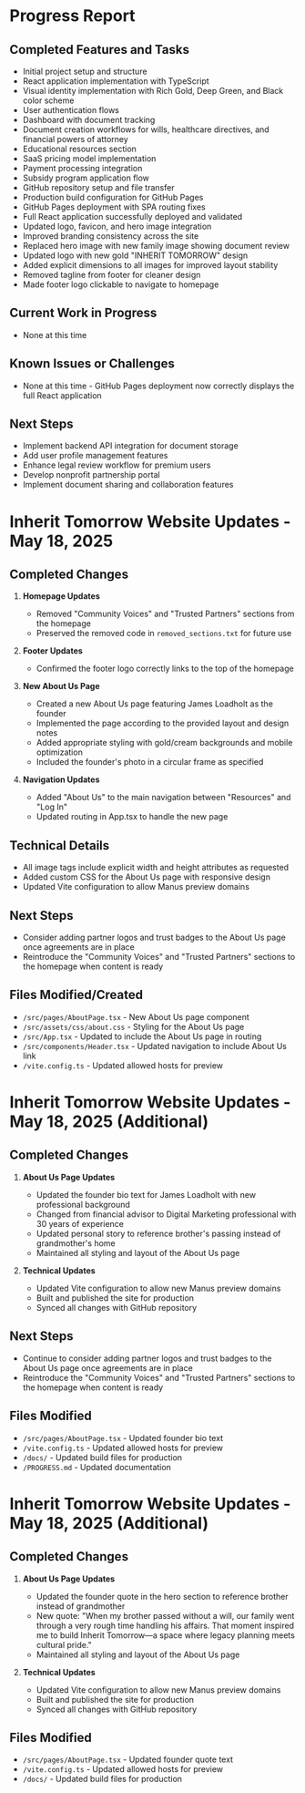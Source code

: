 # Progress Report

## Completed Features and Tasks
- Initial project setup and structure
- React application implementation with TypeScript
- Visual identity implementation with Rich Gold, Deep Green, and Black color scheme
- User authentication flows
- Dashboard with document tracking
- Document creation workflows for wills, healthcare directives, and financial powers of attorney
- Educational resources section
- SaaS pricing model implementation
- Payment processing integration
- Subsidy program application flow
- GitHub repository setup and file transfer
- Production build configuration for GitHub Pages
- GitHub Pages deployment with SPA routing fixes
- Full React application successfully deployed and validated
- Updated logo, favicon, and hero image integration
- Improved branding consistency across the site
- Replaced hero image with new family image showing document review
- Updated logo with new gold "INHERIT TOMORROW" design
- Added explicit dimensions to all images for improved layout stability
- Removed tagline from footer for cleaner design
- Made footer logo clickable to navigate to homepage

## Current Work in Progress
- None at this time

## Known Issues or Challenges
- None at this time - GitHub Pages deployment now correctly displays the full React application

## Next Steps
- Implement backend API integration for document storage
- Add user profile management features
- Enhance legal review workflow for premium users
- Develop nonprofit partnership portal
- Implement document sharing and collaboration features

# Inherit Tomorrow Website Updates - May 18, 2025

## Completed Changes

1. **Homepage Updates**
   - Removed "Community Voices" and "Trusted Partners" sections from the homepage
   - Preserved the removed code in `removed_sections.txt` for future use

2. **Footer Updates**
   - Confirmed the footer logo correctly links to the top of the homepage

3. **New About Us Page**
   - Created a new About Us page featuring James Loadholt as the founder
   - Implemented the page according to the provided layout and design notes
   - Added appropriate styling with gold/cream backgrounds and mobile optimization
   - Included the founder's photo in a circular frame as specified

4. **Navigation Updates**
   - Added "About Us" to the main navigation between "Resources" and "Log In"
   - Updated routing in App.tsx to handle the new page

## Technical Details

- All image tags include explicit width and height attributes as requested
- Added custom CSS for the About Us page with responsive design
- Updated Vite configuration to allow Manus preview domains

## Next Steps

- Consider adding partner logos and trust badges to the About Us page once agreements are in place
- Reintroduce the "Community Voices" and "Trusted Partners" sections to the homepage when content is ready

## Files Modified/Created

- `/src/pages/AboutPage.tsx` - New About Us page component
- `/src/assets/css/about.css` - Styling for the About Us page
- `/src/App.tsx` - Updated to include the About Us page in routing
- `/src/components/Header.tsx` - Updated navigation to include About Us link
- `/vite.config.ts` - Updated allowed hosts for preview

# Inherit Tomorrow Website Updates - May 18, 2025 (Additional)

## Completed Changes

1. **About Us Page Updates**
   - Updated the founder bio text for James Loadholt with new professional background
   - Changed from financial advisor to Digital Marketing professional with 30 years of experience
   - Updated personal story to reference brother's passing instead of grandmother's home
   - Maintained all styling and layout of the About Us page

2. **Technical Updates**
   - Updated Vite configuration to allow new Manus preview domains
   - Built and published the site for production
   - Synced all changes with GitHub repository

## Next Steps

- Continue to consider adding partner logos and trust badges to the About Us page once agreements are in place
- Reintroduce the "Community Voices" and "Trusted Partners" sections to the homepage when content is ready

## Files Modified

- `/src/pages/AboutPage.tsx` - Updated founder bio text
- `/vite.config.ts` - Updated allowed hosts for preview
- `/docs/` - Updated build files for production
- `/PROGRESS.md` - Updated documentation

# Inherit Tomorrow Website Updates - May 18, 2025 (Additional)

## Completed Changes

1. **About Us Page Updates**
   - Updated the founder quote in the hero section to reference brother instead of grandmother
   - New quote: "When my brother passed without a will, our family went through a very rough time handling his affairs. That moment inspired me to build Inherit Tomorrow—a space where legacy planning meets cultural pride."
   - Maintained all styling and layout of the About Us page

2. **Technical Updates**
   - Updated Vite configuration to allow new Manus preview domains
   - Built and published the site for production
   - Synced all changes with GitHub repository

## Files Modified

- `/src/pages/AboutPage.tsx` - Updated founder quote text
- `/vite.config.ts` - Updated allowed hosts for preview
- `/docs/` - Updated build files for production
